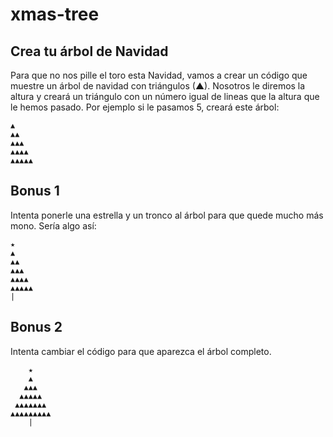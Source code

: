 # xmas-tree

## Crea tu árbol de Navidad

Para que no nos pille el toro esta Navidad, vamos a crear un código que muestre un árbol de navidad con triángulos (▲). Nosotros le diremos la altura y creará un triángulo con un número igual de lineas que la altura que le hemos pasado. Por ejemplo si le pasamos 5, creará este árbol:
```
▲  
▲▲
▲▲▲
▲▲▲▲
▲▲▲▲▲
```

## Bonus 1

Intenta ponerle una estrella y un tronco al árbol para que quede mucho más mono. Sería algo así:
```
★
▲  
▲▲
▲▲▲
▲▲▲▲
▲▲▲▲▲
|
```

## Bonus 2

Intenta cambiar el código para que aparezca el árbol completo.
```
    ★
    ▲  
   ▲▲▲
  ▲▲▲▲▲
 ▲▲▲▲▲▲▲
▲▲▲▲▲▲▲▲▲
    |
```
